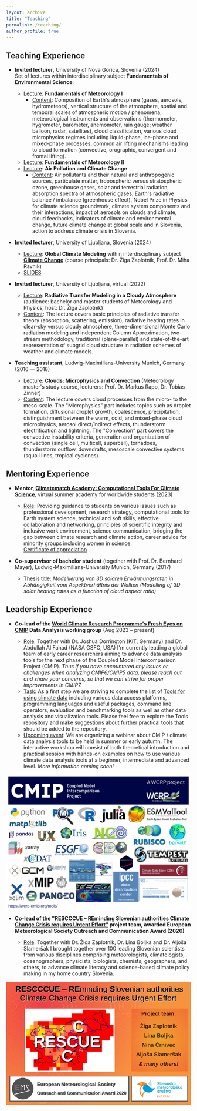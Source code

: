 ```yaml
---
layout: archive
title: "Teaching"
permalink: /teaching/
author_profile: true
---
```


## Teaching Experience

* **Invited lecturer**, University of Nova Gorica, Slovenia (2024)<br/>
Set of lectures within interdisciplinary subject **Fundamentals of Environmental Science**:
  * <ins>Lecture</ins>: **Fundamentals of Meteorology I**
    * <ins>Content</ins>: Composition of Earth's atmosphere (gases, aerosols, hydrometeors), vertical structure of the atmosphere, spatial and temporal scales of atmospheric motion / phenomena, meteorological instruments and observations (thermometer, hygrometer, barometer, anemometer, rain gauge; weather balloon, radar, satellites), cloud classification, various cloud microphysics regimes including liquid-phase, ice-phase and mixed-phase processes, common air lifting mechanisms leading to cloud formation (convective, orographic, convergent and frontal lifting).
  * <ins>Lecture</ins>: **Fundamentals of Meteorology II**
  * <ins>Lecture</ins>: **Air Pollution and Climate Change**
    * <ins>Content</ins>: Air pollutants and their natural and anthropogenic sources, particulate matter, tropospheric versus stratospheric ozone, greenhouse gases, solar and terrestrial radiation, absorption spectra of atmospheric gases, Earth's radiative balance / imbalance (greenhouse effect), Nobel Prize in Physics for climate science groundwork, climate system components and their interactions, impact of aerosols on clouds and climate, cloud feedbacks, indicators of climate and environmental change, future climate change at global scale and in Slovenia, action to address climate crisis in Slovenia.

* **Invited lecturer**, University of Ljubljana, Slovenia (2024)<br/>
  * <ins>Lecture</ins>: **Global Climate Modeling** within interdisciplinary subject **[Climate Change](https://podnebnespremembe.fmf.uni-lj.si/)** (course principals: Dr. Žiga Zaplotnik, Prof. Dr. Miha Ravnik)
  * [SLIDES](https://unilj-my.sharepoint.com/personal/ziga_zaplotnik_fmf_uni-lj_si1/_layouts/15/onedrive.aspx?id=%2Fpersonal%2Fziga%5Fzaplotnik%5Ffmf%5Funi%2Dlj%5Fsi1%2FDocuments%2FPodnebne%20spremembe%2FCrnivecNina%5FUNILJ%5F2024%5FGlobalnoPodnebnoModeliranje%2Epdf&parent=%2Fpersonal%2Fziga%5Fzaplotnik%5Ffmf%5Funi%2Dlj%5Fsi1%2FDocuments%2FPodnebne%20spremembe&ga=1)

* **Invited lecturer**, University of Ljubljana, virtual (2022)<br/>
  * <ins>Lecture</ins>: **Radiative Transfer Modeling in a Cloudy Atmosphere** (audience: bachelor and master students of Meteorology and Physics, host: Dr. Žiga Zaplotnik)
  * <ins>Content</ins>: The lecture covers basic principles of radiative transfer theory (absorption, scattering, emission), radiative heating rates in clear-sky versus cloudy atmosphere, three-dimensional Monte Carlo radiation modeling and Independent Column Approximation, two-stream methodology, traditional (plane-parallel) and state-of-the-art representation of subgrid cloud structure in radiation schemes of weather and climate models.

* **Teaching assistant**, Ludwig-Maximilians-University Munich, Germany (2016 — 2018)<br/>
  * <ins>Lecture</ins>: **Clouds: Microphysics and Convection** (Meteorology master's study course, lecturers: Prof. Dr. Markus Rapp, Dr. Tobias Zinner)  
  * <ins>Content</ins>: The lecture covers cloud processes from the micro- to the meso-scale. The "Microphysics" part includes topics such as droplet formation, diffusional droplet growth, coalescence, precipitation, distinguishment between the warm, cold, and mixed-phase cloud microphysics, aerosol direct/indirect effects, thunderstorm electrification and lightning. The "Convection" part covers the convective instability criteria, generation and organization of convection (single cell, multicell, supercell), tornadoes, thunderstorm outflow, downdrafts, mesoscale convective systems (squall lines, tropical cyclones).
  
## Mentoring Experience

* **Mentor, [Climatematch Academy: Computational Tools For Climate Science](https://academy.climatematch.io/courses/2023-computational-tools-for-climate-science)**, virtual summer academy for worldwide students (2023)<br/>
  * <ins>Role</ins>: Providing guidance to students on various issues such as professional development, research strategy, computational tools for Earth system science, technical and soft skills, effective collaboration and networking, principles of scientific integrity and inclusive work environment, science communication, bridging the gap between climate research and climate action, career advice for minority groups including women in science.<br/>
    [Certificate of appreciation](https://github.com/NinaCrnivec/NinaCrnivec.github.io/blob/master/files/certificates_NC/ClimatematchAcademy2023_MentorCertificate_NinaCrnivec.jpg)

* **Co-supervisor of bachelor student** (together with Prof. Dr. Bernhard Mayer), Ludwig-Maximilians-University Munich, Germany (2017)<br/>
  * <ins>Thesis title</ins>: _Modellierung von 3D solaren Erwärmungsraten in Abhängigkeit vom Aspektverhältnis der Wolken (Modelling of 3D solar heating rates as a function of cloud aspect ratio)_

## Leadership Experience

* **Co-lead of the [World Climate Research Programme's Fresh Eyes on CMIP](https://wcrp-cmip.org/fresh-eyes-on-cmip/) Data Analysis working group** (Aug 2023 – present)<br/>

  * <ins>Role</ins>: Together with Dr. Joshua Dorrington (KIT, Germany) and Dr. Abdullah Al Fahad (NASA GSFC, USA) I'm currently leading a global team of early career researchers aiming to advance data analysis tools for the next phase of the Coupled Model Intercomparison Project (CMIP). <em>Thus if you have encountered any issues or challenges when analyzing CMIP6/CMIP5 data, please reach out and share your concerns, so that we can strive for proper improvements in CMIP7.</em>
  * <ins>Task</ins>: As a first step we are striving to complete the list of [Tools for using climate data](https://wcrp-cmip.org/tools/) including various data access platforms, programming languages and useful packages, command line operators, evaluation and benchmarking tools as well as other data analysis and visualization tools. Please feel free to explore the Tools repository and make suggestions about further practical tools that should be added to the repository.
  * <ins>Upcoming event</ins>: We are organizing a webinar about CMIP / climate data analysis tools to be held in summer or early autumn. The interactive workshop will consist of both theoretical introduction and practical session with hands-on examples on how to use various climate data analysis tools at a beginner, intermediate and advanced level. _More information coming soon!_

![WCRP CMIP Tools for using Climate Data](/images/WCRP_CMIP_DA_Tools_NC.png)


* **Co-lead of the ["RESCCCUE – REminding Slovenian authorities Climate Change Crisis requires Urgent Effort"](https://www.emetsoc.org/wp-content/uploads/2020/06/oc2020_RESCCCUE_project-description.pdf) project team, awarded European Meteorological Society Outreach and Communication Award (2020)** <br/>

  * <ins>Role</ins>: Together with Dr. Žiga Zaplotnik, Dr. Lina Boljka and Dr. Aljoša Slameršak I brought together over 100 leading Slovenian scientists from various disciplines comprising meteorologists, climatologists, oceanographers, physicists, biologists, chemists, geographers, and others, to advance climate literacy and science-based climate policy making in my home country Slovenia.

![RESCCCUE Outreach](/images/RESCCCUE_Outreach_NC.png)
